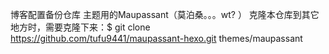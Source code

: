 博客配置备份仓库
主题用的Maupassant（莫泊桑。。。wt? ）
克隆本仓库到其它地方时，需要克隆下来：$ git clone https://github.com/tufu9441/maupassant-hexo.git themes/maupassant